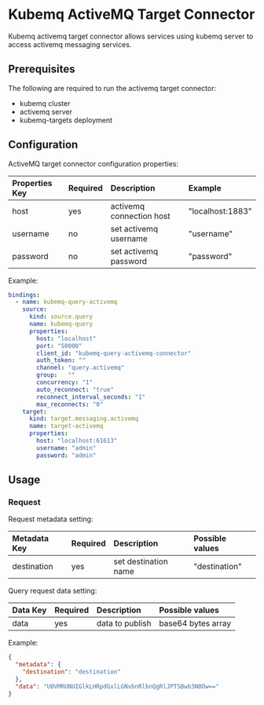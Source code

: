 # Kubemq ActiveMQ Target Connector

Kubemq activemq target connector allows services using kubemq server to access activemq messaging services.

## Prerequisites
The following are required to run the activemq target connector:

- kubemq cluster
- activemq server
- kubemq-targets deployment

## Configuration

ActiveMQ target connector configuration properties:

| Properties Key                  | Required | Description                                 | Example                                                                |
|:--------------------------------|:---------|:--------------------------------------------|:-----------------------------------------------------------------------|
| host                      | yes      | activemq connection host          | "localhost:1883" |
| username                      | no      | set activemq username          | "username" |
| password                      | no      | set activemq password          | "password" |


Example:

```yaml
bindings:
  - name: kubemq-query-activemq
    source:
      kind: source.query
      name: kubemq-query
      properties:
        host: "localhost"
        port: "50000"
        client_id: "kubemq-query-activemq-connector"
        auth_token: ""
        channel: "query.activemq"
        group:   ""
        concurrency: "1"
        auto_reconnect: "true"
        reconnect_interval_seconds: "1"
        max_reconnects: "0"
    target:
      kind: target.messaging.activemq
      name: target-activemq
      properties:
        host: "localhost:61613"
        username: "admin"
        password: "admin"
```

## Usage

### Request

Request metadata setting:

| Metadata Key   | Required | Description         | Possible values |
|:---------------|:---------|:--------------------|:----------------|
| destination          | yes      | set destination name | "destination"         |



Query request data setting:

| Data Key | Required | Description  | Possible values    |
|:---------|:---------|:-------------|:-------------------|
| data     | yes      | data to publish | base64 bytes array |

Example:


```json
{
  "metadata": {
    "destination": "destination"
  },
  "data": "U0VMRUNUIGlkLHRpdGxlLGNvbnRlbnQgRlJPTSBwb3N0Ow=="
}
```
